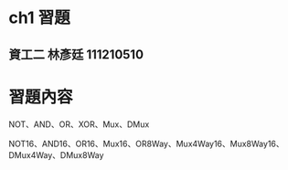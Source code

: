 # ch1 習題
資工二 林彥廷
111210510
---
# 習題內容

NOT、AND、OR、XOR、Mux、DMux

NOT16、AND16、OR16、Mux16、OR8Way、Mux4Way16、Mux8Way16、DMux4Way、DMux8Way



